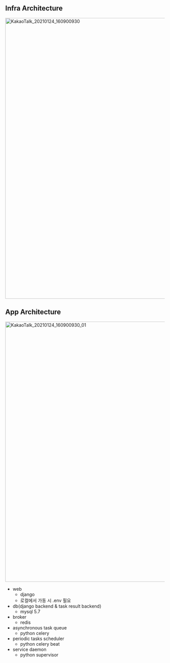 ## Infra Architecture
<img width="883" alt="KakaoTalk_20210124_160900930" src="https://user-images.githubusercontent.com/19552819/105623961-4eb11980-5e61-11eb-8f7d-b7f0aa9caf82.png">

## App Architecture
<img width="818" alt="KakaoTalk_20210124_160900930_01" src="https://user-images.githubusercontent.com/19552819/105623963-4fe24680-5e61-11eb-948e-2df552ed4731.png">

- web
    - django
    - 로컬에서 가동 시 .env 필요
- db(django backend & task result backend)
    - mysql 5.7
- broker
    - redis
- asynchronous task queue
    - python celery
- periodic tasks scheduler
    - python celery beat
- service daemon
    - python supervisor

